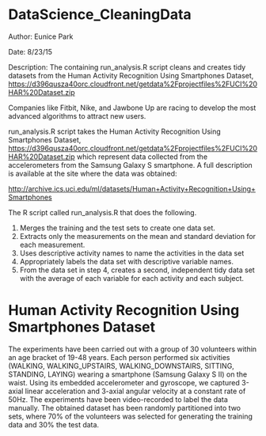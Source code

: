 # DataScience_CleaningData
Author: Eunice Park

Date:   8/23/15

Description: The containing run_analysis.R script cleans and creates tidy datasets from the Human Activity Recognition Using Smartphones Dataset,  https://d396qusza40orc.cloudfront.net/getdata%2Fprojectfiles%2FUCI%20HAR%20Dataset.zip

Companies like Fitbit, Nike, and Jawbone Up are racing to develop the most advanced algorithms to attract new users. 

run_analysis.R script takes the Human Activity Recognition Using Smartphones Dataset,
https://d396qusza40orc.cloudfront.net/getdata%2Fprojectfiles%2FUCI%20HAR%20Dataset.zip which
represent data collected from the accelerometers from the Samsung Galaxy S smartphone. A full description is available at the site where the data was obtained: 

http://archive.ics.uci.edu/ml/datasets/Human+Activity+Recognition+Using+Smartphones 


The R script called run_analysis.R that does the following. 

1. Merges the training and the test sets to create one data set.
2. Extracts only the measurements on the mean and standard deviation for each measurement. 
3. Uses descriptive activity names to name the activities in the data set
4. Appropriately labels the data set with descriptive variable names. 
5. From the data set in step 4, creates a second, independent tidy data set with the average of each variable for each activity and each subject.


Human Activity Recognition Using Smartphones Dataset
==============================================
The experiments have been carried out with a group of 30 volunteers within an age bracket of 19-48 years. Each person performed six activities (WALKING, WALKING_UPSTAIRS, WALKING_DOWNSTAIRS, SITTING, STANDING, LAYING) wearing a smartphone (Samsung Galaxy S II) on the waist. Using its embedded accelerometer and gyroscope, we captured 3-axial linear acceleration and 3-axial angular velocity at a constant rate of 50Hz. The experiments have been video-recorded to label the data manually. The obtained dataset has been randomly partitioned into two sets, where 70% of the volunteers was selected for generating the training data and 30% the test data. 